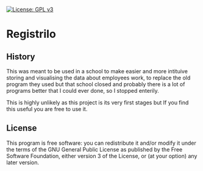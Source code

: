 [![License: GPL v3](https://img.shields.io/badge/License-GPLv3-blue.svg)](https://www.gnu.org/licenses/gpl-3.0)
# Registrilo

## History
This was meant to be used in a school to make easier and more intituive storing and visualising the data about employees work, to replace the old program they used but that school closed and probably there is a lot of programs better that I could ever done, so I stopped enterily.

This is highly unlikely as this project is its very first stages but If you find this useful you are free to use it.

## License
This program is free software: you can redistribute it and/or modify
    it under the terms of the GNU General Public License as published by
    the Free Software Foundation, either version 3 of the License, or
    (at your option) any later version.
